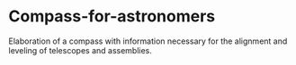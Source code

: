 # Compass-for-astronomers
Elaboration of a compass with information necessary for the alignment and leveling of telescopes and assemblies.
